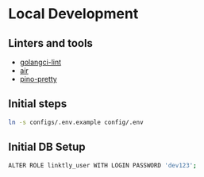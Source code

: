 # Local Development

## Linters and tools

- [golangci-lint](https://golangci-lint.run/welcome/install/)
- [air](https://github.com/air-verse/air)
- [pino-pretty](https://github.com/pinojs/pino-pretty)


## Initial steps

```sh
ln -s configs/.env.example config/.env
```

## Initial DB Setup

```sh
ALTER ROLE linktly_user WITH LOGIN PASSWORD 'dev123';
```
